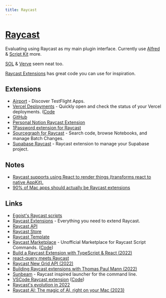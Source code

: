 ```yaml
---
title: Raycast
---
```


# [Raycast](https://www.raycast.com/)

Evaluating using Raycast as my main plugin interface. Currently use [Alfred](../macOS/apps/alfred/alfred.md) & [Script Kit](../macOS/apps/scriptkit.md) more.

[SOL](https://github.com/ospfranco/sol) & [Verve](https://github.com/ParthJadhav/verve) seem neat too.

[Raycast Extensions](https://github.com/raycast/extensions) has great code you can use for inspiration.

## Extensions

- [Airport](https://www.raycast.com/siddharthsharma94/airport) - Discover TestFlight Apps.
- [Vercel Deployments](https://www.raycast.com/matt/vercast) - Quickly open and check the status of your Vercel deployments. ([Code](https://github.com/gleich/vercast)
- [GitHub](https://github.com/jclem/raycast-github)
- [Personal Notion Raycast Extension](https://github.com/jclem/raycast-notion)
- [1Password extension for Raycast](https://github.com/dteare/raycast-1password-extension)
- [Sourcegraph for Raycast](https://github.com/bobheadxi/raycast-sourcegraph) - Search code, browse Notebooks, and manage Batch Changes.
- [Supabase Raycast](https://github.com/Rychillie/raycast-supabase/) - Raycast extension to manage your Supabase project.

## Notes

- [Raycast supports using React to render things (transforms react to native AppKit).](https://developers.raycast.com/faq)
- [90% of Mac apps should actually be Raycast extensions](https://twitter.com/benjitaylor/status/1499400441884393473)

## Links

- [Egoist's Raycast scripts](https://github.com/egoist/raycast-scripts)
- [Raycast Extensions](https://github.com/raycast/extensions) - Everything you need to extend Raycast.
- [Raycast API](https://developers.raycast.com/)
- [Raycast Store](https://www.raycast.com/store)
- [Raycast Template](https://github.com/jclem/raycast-template)
- [Raycast Marketplace](https://scriptcommands.com/) - Unofficial Marketplace for Raycast Script Commands. ([Code](https://github.com/Pondorasti/raycast-marketplace))
- [Build a Raycast Extension with TypeScript & React (2022)](https://www.youtube.com/watch?v=Hmk1c6jIUGY)
- [react-query meets Raycast](https://github.com/thomaspaulmann/raycast-react-query)
- [Raycast New Grid API (2022)](https://www.youtube.com/watch?v=oSZ4ovsWxmU)
- [Building Raycast extensions with Thomas Paul Mann (2022)](https://www.youtube.com/watch?v=dgyuttjX1oo)
- [Sunbeam](https://github.com/pomdtr/sunbeam) - Raycast inspired launcher for the command line.
- [VSCode Raycast extension](https://marketplace.visualstudio.com/items?itemName=tonka3000.raycast) ([Code](https://github.com/tonka3000/vscode-raycast))
- [Raycast's evolution in 2022](https://twitter.com/raycastapp/status/1605981287868534784)
- [Raycast AI: The magic of AI, right on your Mac (2023)](https://www.youtube.com/watch?v=nKYeAhsWF70)
